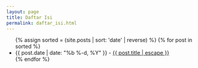 ```yaml
---
layout: page
title: Daftar Isi
permalink: daftar_isi.html
---
```

<div class="home">

  <ul>
	{% assign sorted = (site.posts | sort: 'date' | reverse) %}
    {% for post in sorted %}
      <li>
        {{ post.date | date: "%b %-d, %Y" }} - <a class="post-link" href="{{ post.url | relative_url }}">{{ post.title | escape }}</a>
      </li>
    {% endfor %}
  </ul>

</div>

